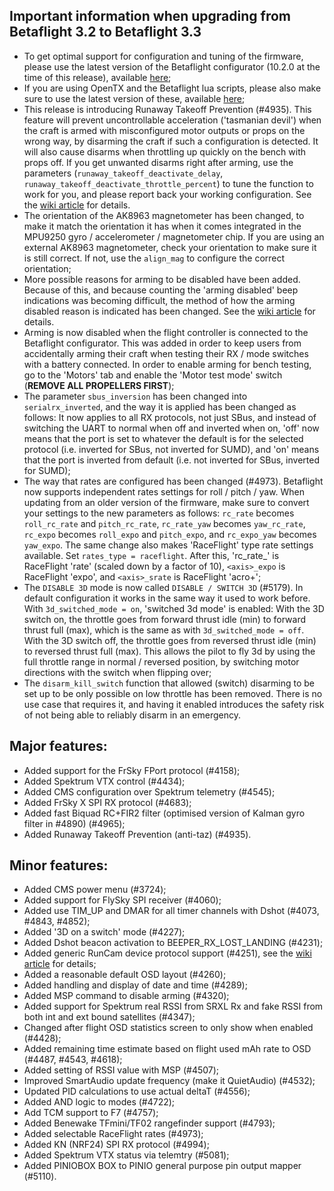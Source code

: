 ## Important information when upgrading from Betaflight 3.2 to Betaflight 3.3

- To get optimal support for configuration and tuning of the firmware, please use the latest version of the Betaflight configurator (10.2.0 at the time of this release), available [here](https://github.com/betaflight/betaflight-configurator/releases);
- If you are using OpenTX and the Betaflight lua scripts, please also make sure to use the latest version of these, available [here](https://github.com/betaflight/betaflight-tx-lua-scripts/releases);
- This release is introducing Runaway Takeoff Prevention (#4935). This feature will prevent uncontrollable acceleration ('tasmanian devil') when the craft is armed with misconfigured motor outputs or props on the wrong way, by disarming the craft if such a configuration is detected. It will also cause disarms when throttling up quickly on the bench with props off. If you get unwanted disarms right after arming, use the parameters (`runaway_takeoff_deactivate_delay`, `runaway_takeoff_deactivate_throttle_percent`) to tune the function to work for you, and please report back your working configuration. See the [wiki article](https://github.com/betaflight/betaflight/wiki/Runaway-Takeoff-Prevention) for details.
- The orientation of the AK8963 magnetometer has been changed, to make it match the orientation it has when it comes integrated in the MPU9250 gyro / accelerometer / magnetometer chip. If you are using an external AK8963 magnetometer, check your orientation to make sure it is still correct. If not, use the `align_mag` to configure the correct orientation;
- More possible reasons for arming to be disabled have been added. Because of this, and because counting the 'arming disabled' beep indications was becoming difficult, the method of how the arming disabled reason is indicated has been changed. See the [wiki article](https://github.com/betaflight/betaflight/wiki/Arming-Sequence-&-Safety#arming-prevention) for details.
- Arming is now disabled when the flight controller is connected to the Betaflight configurator. This was added in order to keep users from accidentally arming their craft when testing their RX / mode switches with a battery connected. In order to enable arming for bench testing, go to the 'Motors' tab and enable the 'Motor test mode' switch (**REMOVE ALL PROPELLERS FIRST**);
- The parameter `sbus_inversion` has been changed into `serialrx_inverted`, and the way it is applied has been changed as follows: It now applies to all RX protocols, not just SBus, and instead of switching the UART to normal when off and inverted when on, 'off' now means that the port is set to whatever the default is for the selected protocol (i.e. inverted for SBus, not inverted for SUMD), and 'on' means that the port is inverted from default (i.e. not inverted for SBus, inverted for SUMD);
- The way that rates are configured has been changed (#4973). Betaflight now supports independent rates settings for roll / pitch / yaw. When updating from an older version of the firmware, make sure to convert your settings to the new parameters as follows: `rc_rate` becomes `roll_rc_rate` and `pitch_rc_rate`, `rc_rate_yaw` becomes `yaw_rc_rate`, `rc_expo` becomes `roll_expo` and `pitch_expo`, and `rc_expo_yaw` becomes `yaw_expo`. The same change also makes 'RaceFlight' type rate settings available. Set `rates_type = raceflight`. After this, 'rc_rate_<axis>' is RaceFlight 'rate' (scaled down by a factor of 10), `<axis>_expo` is RaceFlight 'expo', and `<axis>_srate` is RaceFlight 'acro+';
- The `DISABLE 3D` mode is now called `DISABLE / SWITCH 3D` (#5179). In default configuration it works in the same way it used to work before. With `3d_switched_mode = on`, 'switched 3d mode' is enabled: With the 3D switch on, the throttle goes from forward thrust idle (min) to forward thrust full (max), which is the same as with `3d_switched_mode = off`. With the 3D switch off, the throttle goes from reversed thrust idle (min) to reversed thrust full (max). This allows the pilot to fly 3d by using the full throttle range in normal / reversed position, by switching motor directions with the switch when flipping over;
- The `disarm_kill_switch` function that allowed (switch) disarming to be set up to be only possible on low throttle has been removed. There is no use case that requires it, and having it enabled introduces the safety risk of not being able to reliably disarm in an emergency.


## Major features:

- Added support for the FrSky FPort protocol (#4158);
- Added Spektrum VTX control (#4434);
- Added CMS configuration over Spektrum telemetry (#4545);
- Added FrSky X SPI RX protocol (#4683);
- Added fast Biquad RC+FIR2 filter (optimised version of  Kalman gyro filter in #4890) (#4965);
- Added Runaway Takeoff Prevention (anti-taz) (#4935).


## Minor features:

- Added CMS power menu (#3724);
- Added support for FlySky SPI receiver (#4060);
- Added use TIM_UP and DMAR for all timer channels with Dshot (#4073, #4843, #4852);
- Added '3D on a switch' mode (#4227);
- Added Dshot beacon activation to BEEPER_RX_LOST_LANDING (#4231);
- Added generic RunCam device protocol support (#4251), see the [wiki article](https://github.com/betaflight/betaflight/wiki/RunCam-Device-Protocol) for details;
- Added a reasonable default OSD layout (#4260);
- Added handling and display of date and time (#4289);
- Added MSP command to disable arming (#4320);
- Added support for Spektrum real RSSI from SRXL Rx and fake RSSI from both int and ext bound satellites (#4347);
- Changed after flight OSD statistics screen to only show when enabled (#4428);
- Added remaining time estimate based on flight used mAh rate to OSD (#4487, #4543, #4618);
- Added setting of RSSI value with MSP (#4507);
- Improved SmartAudio update frequency (make it QuietAudio) (#4532);
- Updated PID calculations to use actual deltaT (#4556);
- Added AND logic to modes (#4722);
- Add TCM support to F7 (#4757);
- Added Benewake TFmini/TF02 rangefinder support  (#4793);
- Added selectable RaceFlight rates (#4973);
- Added KN (NRF24) SPI RX protocol (#4994);
- Added Spektrum VTX status via telemtry (#5081);
- Added PINIOBOX BOX to PINIO general purpose pin output mapper (#5110).
